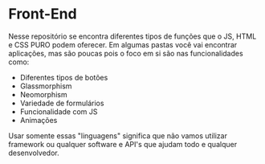 # Front-End
Nesse repositório se encontra diferentes tipos de funções que o JS, HTML e CSS PURO podem oferecer. Em algumas pastas você vai encontrar aplicações, mas são poucas pois o foco em si são nas funcionalidades como:
* Diferentes tipos de botões
* Glassmorphism
* Neomorphism
* Variedade de formulários
* Funcionalidade com JS
* Animações

Usar somente essas "linguagens" significa que não vamos utilizar framework ou qualquer software e API's que ajudam todo e qualquer desenvolvedor.
#
